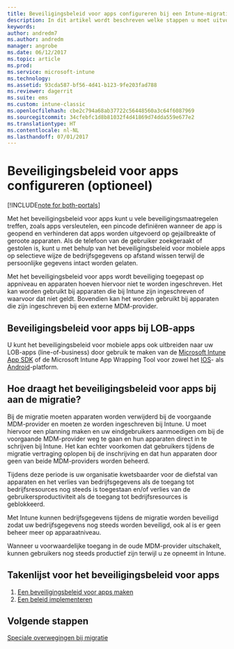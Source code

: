 ```yaml
---
title: Beveiligingsbeleid voor apps configureren bij een Intune-migratie
description: In dit artikel wordt beschreven welke stappen u moet uitvoeren om het beveiligingsbeleid voor apps te configureren bij een Intune-migratie.
keywords: 
author: andredm7
ms.author: andredm
manager: angrobe
ms.date: 06/12/2017
ms.topic: article
ms.prod: 
ms.service: microsoft-intune
ms.technology: 
ms.assetid: 93cda587-bf56-4d41-b123-9fe203fad788
ms.reviewer: dagerrit
ms.suite: ems
ms.custom: intune-classic
ms.openlocfilehash: cbe2c794a68ab37722c56448560a3c64f6087969
ms.sourcegitcommit: 34cfebfc1d8b81032f4d41869d74dda559e677e2
ms.translationtype: HT
ms.contentlocale: nl-NL
ms.lasthandoff: 07/01/2017
---
```

# <a name="configure-app-protection-policies-optional"></a>Beveiligingsbeleid voor apps configureren (optioneel)

[!INCLUDE[note for both-portals](./includes/note-for-both-portals.md)]

Met het beveiligingsbeleid voor apps kunt u vele beveiligingsmaatregelen treffen, zoals apps versleutelen, een pincode definiëren wanneer de app is geopend en verhinderen dat apps worden uitgevoerd op gejailbreakte of geroote apparaten. Als de telefoon van de gebruiker zoekgeraakt of gestolen is, kunt u met behulp van het beveiligingsbeleid voor mobiele apps op selectieve wijze de bedrijfsgegevens op afstand wissen terwijl de persoonlijke gegevens intact worden gelaten.

Met het beveiligingsbeleid voor apps wordt beveiliging toegepast op appniveau en apparaten hoeven hiervoor niet te worden ingeschreven. Het kan worden gebruikt bij apparaten die bij Intune zijn ingeschreven of waarvoor dat niet geldt. Bovendien kan het worden gebruikt bij apparaten die zijn ingeschreven bij een externe MDM-provider.

## <a name="app-protection-policies-with-lob-apps"></a>Beveiligingsbeleid voor apps bij LOB-apps

U kunt het beveiligingsbeleid voor mobiele apps ook uitbreiden naar uw LOB-apps (line-of-business) door gebruik te maken van de [Microsoft Intune App SDK](/intune-classic/deploy-use/use-the-sdk-to-enable-apps-for-mobile-application-management) of de Microsoft Intune App Wrapping Tool voor zowel het [IOS](https://www.microsoft.com/download/details.aspx?id=45218&751be11f-ede8-5a0c-058c-2ee190a24fa6=True)- als [Android](https://www.microsoft.com/download/details.aspx?id=47267)-platform.

## <a name="how-do-app-protection-policies-help-during-migration"></a>Hoe draagt het beveiligingsbeleid voor apps bij aan de migratie?

Bij de migratie moeten apparaten worden verwijderd bij de voorgaande MDM-provider en moeten ze worden ingeschreven bij Intune. U moet hiervoor een planning maken en uw eindgebruikers aanmoedigen om bij de voorgaande MDM-provider weg te gaan en hun apparaten direct in te schrijven bij Intune. Het kan echter voorkomen dat gebruikers tijdens de migratie vertraging oplopen bij de inschrijving en dat hun apparaten door geen van beide MDM-providers worden beheerd.

Tijdens deze periode is uw organisatie kwetsbaarder voor de diefstal van apparaten en het verlies van bedrijfsgegevens als de toegang tot bedrijfsresources nog steeds is toegestaan en/of verlies van de gebruikersproductiviteit als de toegang tot bedrijfsresources is geblokkeerd.

Met Intune kunnen bedrijfsgegevens tijdens de migratie worden beveiligd zodat uw bedrijfsgegevens nog steeds worden beveiligd, ook al is er geen beheer meer op apparaatniveau.

Wanneer u voorwaardelijke toegang in de oude MDM-provider uitschakelt, kunnen gebruikers nog steeds productief zijn terwijl u ze opneemt in Intune.

## <a name="task-list-for-app-protection-policies"></a>Takenlijst voor het beveiligingsbeleid voor apps

1. [Een beveiligingsbeleid voor apps maken](/intune/app-protection-policies#create-an-app-protection-policy)
2. [Een beleid implementeren](/intune/app-protection-policies#deploy-a-policy-to-users)


## <a name="next-steps"></a>Volgende stappen 

[Speciale overwegingen bij migratie](migration-guide-considerations.md)
